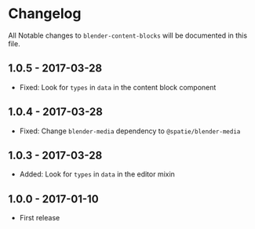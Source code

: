 # Changelog

All Notable changes to `blender-content-blocks` will be documented in this file.

## 1.0.5 - 2017-03-28
- Fixed: Look for `types` in `data` in the content block component

## 1.0.4 - 2017-03-28
- Fixed: Change `blender-media` dependency to `@spatie/blender-media`

## 1.0.3 - 2017-03-28
- Added: Look for `types` in `data` in the editor mixin

## 1.0.0 - 2017-01-10
- First release
